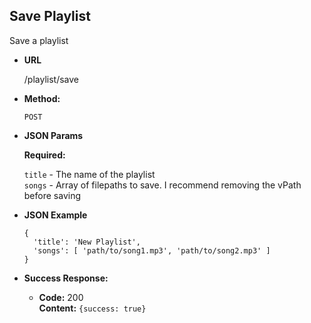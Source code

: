 **Save Playlist**
----
  Save a playlist

* **URL**

  /playlist/save

* **Method:**

  `POST`

*  **JSON Params**

   **Required:**

   `title` - The name of the playlist<br />
   `songs` - Array of filepaths to save.  I recommend removing the vPath before saving

* **JSON Example**

  ```
  {
    'title': 'New Playlist',
    'songs': [ 'path/to/song1.mp3', 'path/to/song2.mp3' ]
  }
  ```

* **Success Response:**

  * **Code:** 200 <br />
    **Content:** `{success: true}`
